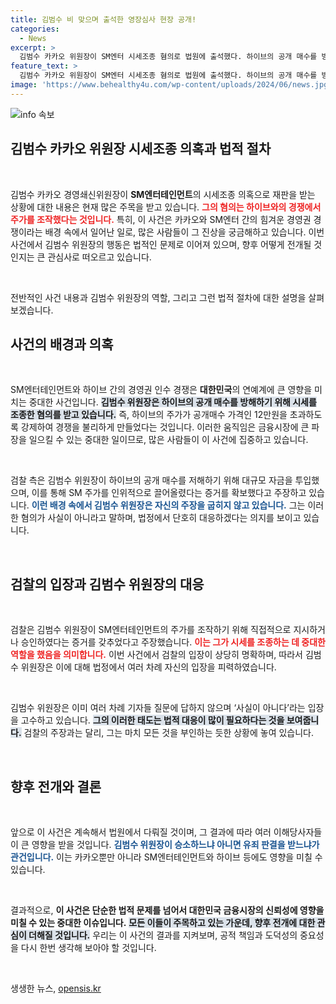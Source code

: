 ```yaml
---
title: 김범수 비 맞으며 출석한 영장심사 현장 공개!
categories:
  - News
excerpt: >
  김범수 카카오 위원장이 SM엔터 시세조종 혐의로 법원에 출석했다. 하이브의 공개 매수를 방해한 혐의로 검찰의 강력한 수사가 진행 중이며, 그는 모든 의혹을 부인하고 있다. 긴장감 넘치는 법정의 열기는 무엇을 의미할까? 클릭해서 더 알아보세요!
feature_text: >
  김범수 카카오 위원장이 SM엔터 시세조종 혐의로 법원에 출석했다. 하이브의 공개 매수를 방해한 혐의로 검찰의 강력한 수사가 진행 중이며, 그는 모든 의혹을 부인하고 있다. 긴장감 넘치는 법정의 열기는 무엇을 의미할까? 클릭해서 더 알아보세요!
image: 'https://www.behealthy4u.com/wp-content/uploads/2024/06/news.jpg'
---
```


<p><img src="https://www.behealthy4u.com/wp-content/uploads/2024/06/news.jpg" alt="info 속보" /></p>

<h2 data-ke-size="size26">김범수 카카오 위원장 시세조종 의혹과 법적 절차</h2>

<p data-ke-size="size16">&nbsp;</p>

<p>김범수 카카오 경영쇄신위원장이 <strong>SM엔터테인먼트</strong>의 시세조종 의혹으로 재판을 받는 상황에 대한 내용은 현재 많은 주목을 받고 있습니다. <b><span style="color: #ee2323;">그의 혐의는 하이브와의 경쟁에서 주가를 조작했다는 것입니다.</span></b> 특히, 이 사건은 카카오와 SM엔터 간의 힘겨운 경영권 경쟁이라는 배경 속에서 일어난 일로, 많은 사람들이 그 진상을 궁금해하고 있습니다. 이번 사건에서 김범수 위원장의 행동은 법적인 문제로 이어져 있으며, 향후 어떻게 전개될 것인지는 큰 관심사로 떠오르고 있습니다.</p>

<p data-ke-size="size16">&nbsp;</p>

<p>전반적인 사건 내용과 김범수 위원장의 역할, 그리고 그런 법적 절차에 대한 설명을 살펴보겠습니다.</p>

<h2 data-ke-size="size26">사건의 배경과 의혹</h2>

<p data-ke-size="size16">&nbsp;</p>

<p>SM엔터테인먼트와 하이브 간의 경영권 인수 경쟁은 <strong>대한민국</strong>의 연예계에 큰 영향을 미치는 중대한 사건입니다. <b><span style="background-color: #21538527;">김범수 위원장은 하이브의 공개 매수를 방해하기 위해 시세를 조종한 혐의를 받고 있습니다.</span></b> 즉, 하이브의 주가가 공개매수 가격인 12만원을 초과하도록 강제하여 경쟁을 불리하게 만들었다는 것입니다. 이러한 움직임은 금융시장에 큰 파장을 일으킬 수 있는 중대한 일이므로, 많은 사람들이 이 사건에 집중하고 있습니다.</p>

<p data-ke-size="size16">&nbsp;</p>

<p>검찰 측은 김범수 위원장이 하이브의 공개 매수를 저해하기 위해 대규모 자금을 투입했으며, 이를 통해 SM 주가를 인위적으로 끌어올렸다는 증거를 확보했다고 주장하고 있습니다. <b><span style="color: #1a5490;">이런 배경 속에서 김범수 위원장은 자신의 주장을 굽히지 않고 있습니다.</span></b> 그는 이러한 혐의가 사실이 아니라고 말하며, 법정에서 단호히 대응하겠다는 의지를 보이고 있습니다.</p>

<p data-ke-size="size16">&nbsp;</p>

<h2 data-ke-size="size26">검찰의 입장과 김범수 위원장의 대응</h2>

<p data-ke-size="size16">&nbsp;</p>

<p>검찰은 김범수 위원장이 SM엔터테인먼트의 주가를 조작하기 위해 직접적으로 지시하거나 승인하였다는 증거를 갖추었다고 주장했습니다. <b><span style="color: #ee2323;">이는 그가 시세를 조종하는 데 중대한 역할을 했음을 의미합니다.</span></b> 이번 사건에서 검찰의 입장이 상당히 명확하며, 따라서 김범수 위원장은 이에 대해 법정에서 여러 차례 자신의 입장을 피력하였습니다.</p>

<p data-ke-size="size16">&nbsp;</p>

<p>김범수 위원장은 이미 여러 차례 기자들 질문에 답하지 않으며 ‘사실이 아니다’라는 입장을 고수하고 있습니다. <b><span style="background-color: #21538527;">그의 이러한 태도는 법적 대응이 많이 필요하다는 것을 보여줍니다.</span></b> 검찰의 주장과는 달리, 그는 마치 모든 것을 부인하는 듯한 상황에 놓여 있습니다.</p>

<p data-ke-size="size16">&nbsp;</p>

<h2 data-ke-size="size26">향후 전개와 결론</h2>

<p data-ke-size="size16">&nbsp;</p>

<p>앞으로 이 사건은 계속해서 법원에서 다뤄질 것이며, 그 결과에 따라 여러 이해당사자들이 큰 영향을 받을 것입니다. <b><span style="color: #1a5490;">김범수 위원장이 승소하느냐 아니면 유죄 판결을 받느냐가 관건입니다.</span></b> 이는 카카오뿐만 아니라 SM엔터테인먼트와 하이브 등에도 영향을 미칠 수 있습니다.</p>

<p data-ke-size="size16">&nbsp;</p>

<p>결과적으로, <strong>이 사건은 단순한 법적 문제를 넘어서 대한민국 금융시장의 신뢰성에 영향을 미칠 수 있는 중대한 이슈입니다.</strong> <b><span style="background-color: #21538527;">모든 이들이 주목하고 있는 가운데, 향후 전개에 대한 관심이 더해질 것입니다.</span></b> 우리는 이 사건의 결과를 지켜보며, 공적 책임과 도덕성의 중요성을 다시 한번 생각해 보아야 할 것입니다. </p>

<p data-ke-size="size16">&nbsp;</p>
생생한 뉴스, <a href="https://opensis.kr" rel="dofollow">opensis.kr</a>


